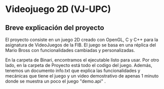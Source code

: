 # Videojuego 2D (VJ-UPC) 
## Breve explicación del proyecto

El proyecto consiste en un juego 2D creado con OpenGL, C y C++ para la asignatura de VideoJuegos de la FIB. El juego se basa en una réplica del Mario Bross con funcionalidades cambiadas y personalizadas.

En la carpeta de Binari, encontramos el ejecutable listo para usar. Por otro lado, en la carpeta de Proyecto está todo el codigo del juego. Además, tenemos un documento info.txt que explica las funcionalidades y mecánicas que tiene el juego y un video demostrativo de apenas 1 minuto donde se muestra un poco el juego "demo.api" .
